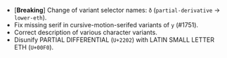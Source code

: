 * \[**Breaking**\] Change of variant selector names: `ð` (`partial-derivative` → `lower-eth`).
 * Fix missing serif in cursive-motion-serifed variants of `y` (#1751).
 * Correct description of various character variants.
 * Disunify PARTIAL DIFFERENTIAL (`U+2202`) with LATIN SMALL LETTER ETH (`U+00F0`).